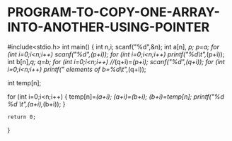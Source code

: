 # PROGRAM-TO-COPY-ONE-ARRAY-INTO-ANOTHER-USING-POINTER
#include<stdio.h>
int main()
{
    int n,i;
    scanf("%d",&n);
    int a[n], *p;
    p=a;
    for (int i=0;i<n;i++)
    scanf("%d",(p+i));
    for (int i=0;i<n;i++)
    printf("%d\t",*(p+i));
    int b[n],*q;
    q=b;
    for (int i=0;i<n;i++)
    //*(q+i)=*(p+i);
    scanf("%d",(q+i));
    for (int i=0;i<n;i++)
    printf(" elements of b=%d\t",*(q+i));
    
 int temp[n];
 
 for (int i=0;i<n;i++)
 {
     temp[n]=*(a+i);
     *(a+i)=*(b+i);
     *(b+i)=temp[n];
    printf("%d %d \t",*(a+i),*(b+i));
 }
 


    return 0;

}
